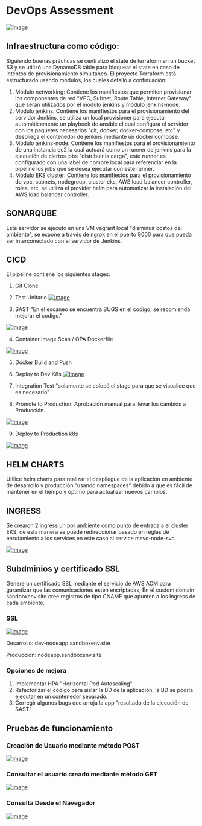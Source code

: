 # DevOps Assessment

[![Image](https://devopstest-imagenes-fm.s3.amazonaws.com/fullpipeline.png "Pipeline")](https://devopstest-imagenes-fm.s3.amazonaws.com/fullpipeline.png)

## Infraestructura como código:
Siguiendo buenas prácticas se centralizó el state de terraform en un bucket S3 y se utilizó una DynamoDB table para bloquear el state en caso de intentos de provisionamiento simultaneo.
El proyecto Terraform está estructurado usando módulos, los cuales detallo a continuación:

1. Módulo networking: Contiene los manifiestos que permiten provisionar los componentes de red "VPC, Subnet, Route Table, Internet Gateway" que serán utilizados por el módulo jenkins y módulo jenkins-node.
2. Módulo jenkins: Contiene los manifiestos para el provisionamiento del servidor Jenkins, se utiliza un local provisioner para ejecutar automáticamente un playbook de ansible el cual configura el servidor con los paquetes necesarios "git, docker, docker-compose, etc" y despliega el contenedor de jenkins mediante un docker compose.
3. Módulo jenkins-node: Contiene los manifiestos para el provisionamiento de una instancia ec2 la cual actuará como un runner de jenkins para la ejecución de ciertos jobs "distribuir la carga", este runner es configurado con una label de nombre local para referenciar en la pipeline los jobs que se desea ejecutar con este runner.
4. Módulo EKS cluster: Contiene los manifiestos para el provisionamiento de vpc, subnets, nodegroup, cluster eks, AWS load balancer controller, roles, etc, se utiliza el provider helm para automatizar la instalación del AWS load balancer controller.

## SONARQUBE
Este servidor se ejecuto en una VM vagrant local "disminuir costos del ambiente", se expone a través de ngrok en el puerto 9000 para que pueda ser interconectado con el servidor de Jenkins.

## CICD
El pipeline contiene los siguientes stages:
1. Git Clone
2. Test Unitario
[![Image](https://devopstest-imagenes-fm.s3.amazonaws.com/Unittestlogs.png "UnitTEst")](https://devopstest-imagenes-fm.s3.amazonaws.com/Unittestlogs.png)

3. SAST "En el escaneo se encuentra BUGS en el codigo, se recomienda mejorar el codigo."
   
[![Image](https://devopstest-imagenes-fm.s3.amazonaws.com/sonarqube_bugs.png "SAST")](https://devopstest-imagenes-fm.s3.amazonaws.com/sonarqube_bugs.png)

4. Container Image Scan / OPA Dockerfile

[![Image](https://devopstest-imagenes-fm.s3.amazonaws.com/sonarqube_bugs.png "SAST")](https://devopstest-imagenes-fm.s3.amazonaws.com/sonarqube_bugs.png)

5. Docker Build and Push

6. Deploy to Dev K8s
[![Image](https://devopstest-imagenes-fm.s3.amazonaws.com/deploydevk8s.png "DeployDev")](https://devopstest-imagenes-fm.s3.amazonaws.com/deploydevk8s.png)

7. Integration Test "solamente se colocó el stage para que se visualice que es necesario"

8. Promote to Production: Aprobación manual para llevar los cambios a Producción.

[![Image](https://devopstest-imagenes-fm.s3.amazonaws.com/promotetoprod.png "Promote")](https://devopstest-imagenes-fm.s3.amazonaws.com/promotetoprod.png)

9. Deploy to Production k8s

[![Image](https://devopstest-imagenes-fm.s3.amazonaws.com/deployprodk8s.png "Deployk8s")](https://devopstest-imagenes-fm.s3.amazonaws.com/deployprodk8s.png)


## HELM CHARTS
Utilice helm charts para realizar el despliegue de la aplicación en ambiente de desarrollo y producción "usando namespaces" debido a que es fácil de mantener en el tiempo y óptimo para actualizar nuevos cambios.

## INGRESS
Se crearon 2 ingress un por ambiente como punto de entrada a el cluster EKS, de esta manera se puede redireccionar basado en reglas de enrutamiento a los services en este caso al service msvc-node-svc.

[![Image](https://devopstest-imagenes-fm.s3.amazonaws.com/ingressAWS.png "Ingress")](https://devopstest-imagenes-fm.s3.amazonaws.com/ingressAWS.png)

## Subdminios y certificado SSL
Genere un certificado SSL mediante el servicio de AWS ACM para garantizar que las comunicaciones estén encriptadas, En el custom domain sandboxenv.site cree registros de tipo CNAME que apunten a los Ingress de cada ambiente.


### SSL
[![Image](https://devopstest-imagenes-fm.s3.amazonaws.com/sslcert2.png "SSL")](https://devopstest-imagenes-fm.s3.amazonaws.com/sslcert2.png)

Desarrollo:
dev-nodeapp.sandboxenv.site

Producción:
nodeapp.sandboxenv.site


### Opciones de mejora
1. Implementar HPA "Horizontal Pod Autoscaling" 
2. Refactorizar el código para aislar la BD de la aplicación, la BD se podría ejecutar en un contenedor separado.
3. Corregir algunos bugs que arroja la app "resultado de la ejecución de SAST"


## Pruebas de funcionamiento

### Creación de Usuario mediante método POST
[![Image](https://devopstest-imagenes-fm.s3.amazonaws.com/testapp2.png "TestApp")](https://devopstest-imagenes-fm.s3.amazonaws.com/testapp2.png)

### Consultar el usuario creado mediante método GET
[![Image](https://devopstest-imagenes-fm.s3.amazonaws.com/testapp3.png "TestApp2")](https://devopstest-imagenes-fm.s3.amazonaws.com/testapp3.png)

### Consulta Desde el Navegador
[![Image](https://devopstest-imagenes-fm.s3.amazonaws.com/testapp.png "TestApp3")](https://devopstest-imagenes-fm.s3.amazonaws.com/testapp.png)